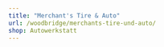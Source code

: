 ```yaml
---
title: "Merchant's Tire & Auto"
url: /woodbridge/merchants-tire-und-auto/
shop: Autowerkstatt
---
```

